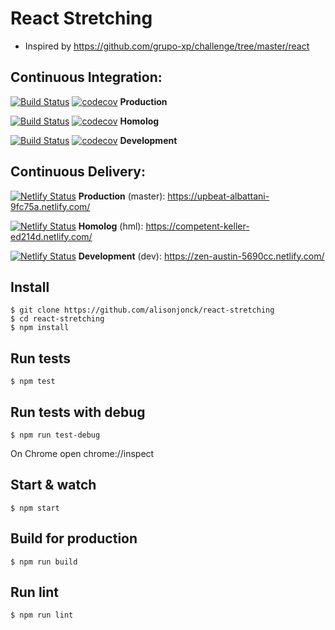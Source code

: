 # React Stretching

- Inspired by https://github.com/grupo-xp/challenge/tree/master/react

## Continuous Integration:

[![Build Status](https://travis-ci.org/alisonjonck/react-stretching.svg?branch=master)](https://travis-ci.org/alisonjonck/react-stretching) [![codecov](https://codecov.io/gh/alisonjonck/react-stretching/branch/master/graph/badge.svg)](https://codecov.io/gh/alisonjonck/react-stretching) **Production**

[![Build Status](https://travis-ci.org/alisonjonck/react-stretching.svg?branch=hml)](https://travis-ci.org/alisonjonck/react-stretching) [![codecov](https://codecov.io/gh/alisonjonck/react-stretching/branch/hml/graph/badge.svg)](https://codecov.io/gh/alisonjonck/react-stretching) **Homolog**

[![Build Status](https://travis-ci.org/alisonjonck/react-stretching.svg?branch=dev)](https://travis-ci.org/alisonjonck/react-stretching) [![codecov](https://codecov.io/gh/alisonjonck/react-stretching/branch/dev/graph/badge.svg)](https://codecov.io/gh/alisonjonck/react-stretching) **Development**

## Continuous Delivery:

[![Netlify Status](https://api.netlify.com/api/v1/badges/3069388b-73a2-4555-aca3-fe26591649e4/deploy-status)](https://app.netlify.com/sites/upbeat-albattani-9fc75a/deploys) **Production** (master): https://upbeat-albattani-9fc75a.netlify.com/


[![Netlify Status](https://api.netlify.com/api/v1/badges/6b0c71e2-762f-403e-aaa3-8e805c37af0c/deploy-status)](https://app.netlify.com/sites/competent-keller-ed214d/deploys) **Homolog** (hml): https://competent-keller-ed214d.netlify.com/ 

[![Netlify Status](https://api.netlify.com/api/v1/badges/89f74b89-fea1-466a-9c32-d167e94a61ef/deploy-status)](https://app.netlify.com/sites/zen-austin-5690cc/deploys) **Development** (dev): https://zen-austin-5690cc.netlify.com/ 

## Install

    $ git clone https://github.com/alisonjonck/react-stretching
    $ cd react-stretching
    $ npm install

## Run tests

    $ npm test

## Run tests with debug

    $ npm run test-debug
On Chrome open chrome://inspect

## Start & watch

    $ npm start

## Build for production

    $ npm run build

## Run lint

    $ npm run lint

